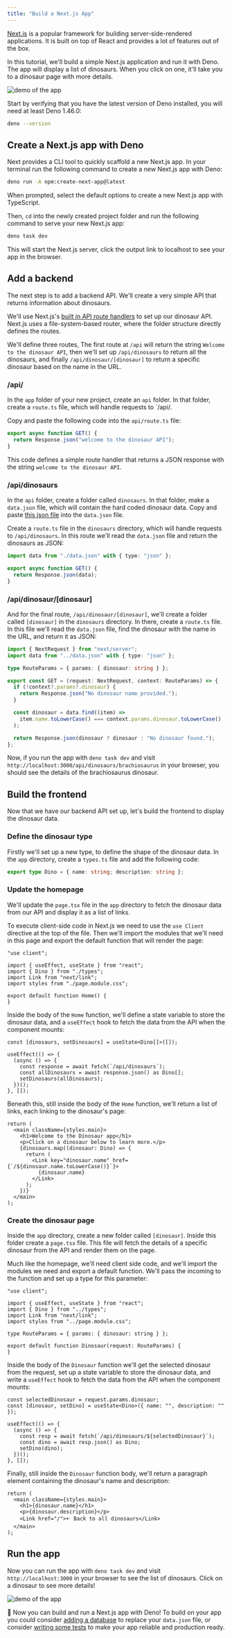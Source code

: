 ```yaml
---
title: "Build a Next.js App"
---
```


[Next.js](https://nextjs.org/) is a popular framework for building
server-side-rendered applications. It is built on top of React and provides a
lot of features out of the box.

In this tutorial, we'll build a simple Next.js application and run it with Deno.
The app will display a list of dinosaurs. When you click on one, it'll take you
to a dinosaur page with more details.

![demo of the app](../images/how-to/next/dinoapp.gif)

Start by verifying that you have the latest version of Deno installed, you will
need at least Deno 1.46.0:

```sh
deno --version
```

## Create a Next.js app with Deno

Next provides a CLI tool to quickly scaffold a new Next.js app. In your terminal
run the following command to create a new Next.js app with Deno:

```sh
deno run -A npm:create-next-app@latest
```

When prompted, select the default options to create a new Next.js app with
TypeScript.

Then, `cd` into the newly created project folder and run the following command
to serve your new Next.js app:

```sh
deno task dev
```

This will start the Next.js server, click the output link to localhost to see
your app in the browser.

## Add a backend

The next step is to add a backend API. We'll create a very simple API that
returns information about dinosaurs.

We'll use Next.js's
[built in API route handlers](https://nextjs.org/docs/app/building-your-application/routing/route-handlers)
to set up our dinosaur API. Next.js uses a file-system-based router, where the
folder structure directly defines the routes.

We'll define three routes, The first route at `/api` will return the string
`Welcome to the dinosaur API`, then we'll set up `/api/dinosaurs` to return all
the dinosaurs, and finally `/api/dinosaur/[dinosaur]` to return a specific
dinosaur based on the name in the URL.

### /api/

In the `app` folder of your new project, create an `api` folder. In that folder,
create a `route.ts` file, which will handle requests to `/api/.

Copy and paste the following code into the `api/route.ts` file:

```ts title="route.ts"
export async function GET() {
  return Response.json("welcome to the dinosaur API");
}
```

This code defines a simple route handler that returns a JSON response with the
string `welcome to the dinosaur API`.

### /api/dinosaurs

In the `api` folder, create a folder called `dinosaurs`. In that folder, make a
`data.json` file, which will contain the hard coded dinosaur data. Copy and
paste
[this json file](https://raw.githubusercontent.com/denoland/deno-vue-example/main/api/data.json)
into the `data.json` file.

Create a `route.ts` file in the `dinosaurs` directory, which will handle
requests to `/api/dinosaurs`. In this route we'll read the `data.json` file and
return the dinosaurs as JSON:

```ts title="route.ts"
import data from "./data.json" with { type: "json" };

export async function GET() {
  return Response.json(data);
}
```

### /api/dinosaur/[dinosaur]

And for the final route, `/api/dinosaur/[dinosaur]`, we'll create a folder
called `[dinosaur]` in the `dinosaurs` directory. In there, create a `route.ts`
file. In this file we'll read the `data.json` file, find the dinosaur with the
name in the URL, and return it as JSON:

```ts title="route.ts"
import { NextRequest } from "next/server";
import data from "../data.json" with { type: "json" };

type RouteParams = { params: { dinosaur: string } };

export const GET = (request: NextRequest, context: RouteParams) => {
  if (!context?.params?.dinosaur) {
    return Response.json("No dinosaur name provided.");
  }

  const dinosaur = data.find((item) =>
    item.name.toLowerCase() === context.params.dinosaur.toLowerCase()
  );

  return Response.json(dinosaur ? dinosaur : "No dinosaur found.");
};
```

Now, if you run the app with `deno task dev` and visit
`http://localhost:3000/api/dinosaurs/brachiosaurus` in your browser, you should
see the details of the brachiosaurus dinosaur.

## Build the frontend

Now that we have our backend API set up, let's build the frontend to display the
dinosaur data.

### Define the dinosaur type

Firstly we'll set up a new type, to define the shape of the dinosaur data. In
the `app` directory, create a `types.ts` file and add the following code:

```ts title="types.ts"
export type Dino = { name: string; description: string };
```

### Update the homepage

We'll update the `page.tsx` file in the `app` directory to fetch the dinosaur
data from our API and display it as a list of links.

To execute client-side code in Next.js we need to use the `use Client` directive
at the top of the file. Then we'll import the modules that we'll need in this
page and export the default function that will render the page:

```tsx title="page.tsx"
"use client";

import { useEffect, useState } from "react";
import { Dino } from "./types";
import Link from "next/link";
import styles from "./page.module.css";

export default function Home() {
}
```

Inside the body of the `Home` function, we'll define a state variable to store
the dinosaur data, and a `useEffect` hook to fetch the data from the API when
the component mounts:

```tsx title="page.tsx"
const [dinosaurs, setDinosaurs] = useState<Dino[]>([]);

useEffect(() => {
  (async () => {
    const response = await fetch(`/api/dinosaurs`);
    const allDinosaurs = await response.json() as Dino[];
    setDinosaurs(allDinosaurs);
  })();
}, []);
```

Beneath this, still inside the body of the `Home` function, we'll return a list
of links, each linking to the dinosaur's page:

```tsx title="page.tsx"
return (
  <main className={styles.main}>
    <h1>Welcome to the Dinosaur app</h1>
    <p>Click on a dinosaur below to learn more.</p>
    {dinosaurs.map((dinosaur: Dino) => {
      return (
        <Link key="dinosaur.name" href={`/${dinosaur.name.toLowerCase()}`}>
          {dinosaur.name}
        </Link>
      );
    })}
  </main>
);
```

### Create the dinosaur page

Inside the `app` directory, create a new folder called `[dinosaur]`. Inside this
folder create a `page.tsx` file. This file will fetch the details of a specific
dinosaur from the API and render them on the page.

Much like the homepage, we'll need client side code, and we'll import the
modules we need and export a default function. We'll pass the incoming to the
function and set up a type for this parameter:

```tsx title="[dinosaur]/page.tsx"
"use client";

import { useEffect, useState } from "react";
import { Dino } from "../types";
import Link from "next/link";
import styles from "../page.module.css";

type RouteParams = { params: { dinosaur: string } };

export default function Dinosaur(request: RouteParams) {
}
```

Inside the body of the `Dinosaur` function we'll get the selected dinosaur from
the request, set up a state variable to store the dinosaur data, and write a
`useEffect` hook to fetch the data from the API when the component mounts:

```tsx title="[dinosaur]/page.tsx"
const selectedDinosaur = request.params.dinosaur;
const [dinosaur, setDino] = useState<Dino>({ name: "", description: "" });

useEffect(() => {
  (async () => {
    const resp = await fetch(`/api/dinosaurs/${selectedDinosaur}`);
    const dino = await resp.json() as Dino;
    setDino(dino);
  })();
}, []);
```

Finally, still inside the `Dinosaur` function body, we'll return a paragraph
element containing the dinosaur's name and description:

```tsx title="[dinosaur]/page.tsx"
return (
  <main className={styles.main}>
    <h1>{dinosaur.name}</h1>
    <p>{dinosaur.description}</p>
    <Link href="/">🠠 Back to all dinosaurs</Link>
  </main>
);
```

## Run the app

Now you can run the app with `deno task dev` and visit `http://localhost:3000`
in your browser to see the list of dinosaurs. Click on a dinosaur to see more
details!

![demo of the app](../images/how-to/next/dinoapp.gif)

🦕 Now you can build and run a Next.js app with Deno! To build on your app you
could consider [adding a database](/runtime/tutorials/connecting_to_databases/)
to replace your `data.json` file, or consider
[writing some tests](/runtime/fundamentals/testing/) to make your app reliable
and production ready.
